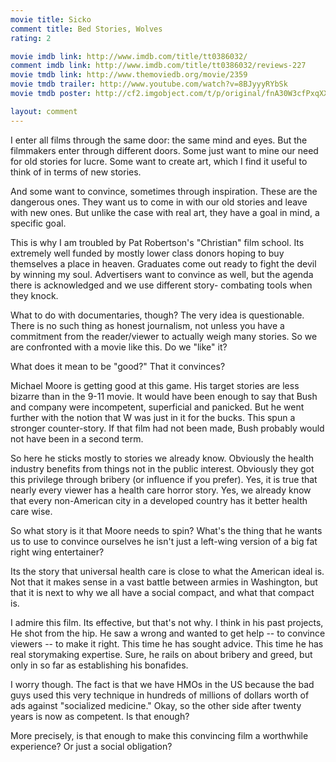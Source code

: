 ```yaml
---
movie title: Sicko
comment title: Bed Stories, Wolves
rating: 2

movie imdb link: http://www.imdb.com/title/tt0386032/
comment imdb link: http://www.imdb.com/title/tt0386032/reviews-227
movie tmdb link: http://www.themoviedb.org/movie/2359
movie tmdb trailer: http://www.youtube.com/watch?v=8BJyyyRYbSk
movie tmdb poster: http://cf2.imgobject.com/t/p/original/fnA30W3cfPxqXXbJfolbg8vhyhX.jpg

layout: comment
---
```


I enter all films through the same door: the same mind and eyes. But the filmmakers enter through different doors. Some just want to mine our need for old stories for lucre. Some want to create art, which I find it useful to think of in terms of new stories.

And some want to convince, sometimes through inspiration. These are the dangerous ones. They want us to come in with our old stories and leave with new ones. But unlike the case with real art, they have a goal in mind, a specific goal. 

This is why I am troubled by Pat Robertson's "Christian" film school. Its extremely well funded by mostly lower class donors hoping to buy themselves a place in heaven. Graduates come out ready to fight the devil by winning my soul. Advertisers want to convince as well, but the agenda there is acknowledged and we use different story- combating tools when they knock.

What to do with documentaries, though? The very idea is questionable. There is no such thing as honest journalism, not unless you have a commitment from the reader/viewer to actually weigh many stories. So we are confronted with a movie like this. Do we "like" it?

What does it mean to be "good?" That it convinces?

Michael Moore is getting good at this game. His target stories are less bizarre than in the 9-11 movie. It would have been enough to say that Bush and company were incompetent, superficial and panicked. But he went further with the notion that W was just in it for the bucks. This spun a stronger counter-story. If that film had not been made, Bush probably would not have been in a second term.

So here he sticks mostly to stories we already know. Obviously the health industry benefits from things not in the public interest. Obviously they got this privilege through bribery (or influence if you prefer). Yes, it is true that nearly every viewer has a health care horror story. Yes, we already know that every non-American city in a developed country has it better health care wise.

So what story is it that Moore needs to spin? What's the thing that he wants us to use to convince ourselves he isn't just a left-wing version of a big fat right wing entertainer?

Its the story that universal health care is close to what the American ideal is. Not that it makes sense in a vast battle between armies in Washington, but that it is next to why we all have a social compact, and what that compact is.

I admire this film. Its effective, but that's not why. I think in his past projects, He shot from the hip. He saw a wrong and wanted to get help -- to convince viewers -- to make it right. This time he has sought advice. This time he has real storymaking expertise. Sure, he rails on about bribery and greed, but only in so far as establishing his bonafides. 

I worry though. The fact is that we have HMOs in the US because the bad guys used this very technique in hundreds of millions of dollars worth of ads against "socialized medicine." Okay, so the other side after twenty years is now as competent. Is that enough?

More precisely, is that enough to make this convincing film a worthwhile experience? Or just a social obligation?